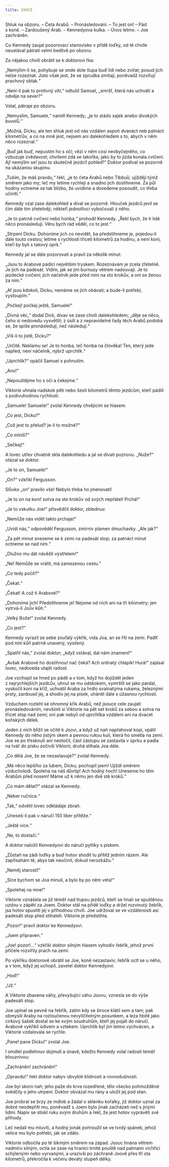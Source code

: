 ```yaml
---
title: XXXVI.
---
```


Shluk na obzoru. – Četa Arabů. – Pronásledování. – To jest on! – Pád s koně. – Zardoušený Arab. – Kennedyova kulka. – Únos letmo. – Joe zachráněn.

Co Kennedy zaujal pozorovací stanovisko v přídě loďky, od té chvíle neustával pátrati velmi bedlivě po obzoru.

Za nějakou chvíli obrátil se k doktorovi řka:

„Nemýlím-li se, pohybuje se onde dole tlupa buď lidí nebo zvířat; posud jich nelze rozeznat. Jisto však jest, že se zprudka zmítají, poněvadž rozviřují prachový oblak.“

„Není-li pak to protivný vítr,“ odtušil Samuel, „smršť, která nás uchvátí a odvěje na sever?“

Vstal, pátraje po obzoru.

„Nemyslím, Samuele,“ namítl Kennedy; „je to stádo sajek anebo divokých buvolů.“

„Možná, Dicku, ale ten shluk jest od nás vzdálen aspoň dvanáct neb patnáct kilometrův, a co na mně jest, nejsem ani dalekohledem s to, abych v něm něco rozeznal.“

„Buď jak buď, nepustím ho s očí; vězí v něm cosi neobyčejného, co vzbuzuje zvědavost; chvílemi zdá se takořka, jako by to jízda konala cvičení. Aj! nemýlím se! jsou to skutečně jezdci! pohleď!“ Doktor podíval se pozorně na ukázanou skupinu.

„Tuším, že máš pravdu,“ řekl, „je to četa Arabů nebo Tibbuů; ujíždějí týmž směrem jako my; leč my letíme rychleji a snadno jich dostihneme. Za půl hodiny octneme se tak blízko, že uvidíme a dovedeme posoudit, co třeba učiniti.“

Kennedy vzal zase dalekohled a díval se pozorně. Hlouček jezdců jevil se čím dále tím zřetelněji; někteří jednotlivci vybočovali z něho.

„Je to patrně cvičení nebo honba,“ prohodil Kennedy. „Řekl bych, že ti lidé něco pronásledují. Věru bych rád věděl, co to jest.“

„Strpení Dicku. Dohoníme jich co nevidět, ba předstihneme je, pojedou-li dále touto cestou; letíme s rychlostí třiceti kilometrů za hodinu, a není koní, kteří by byli s takový úprk.“

Kennedy jal se dále pozorovati a pravil za několik minut:

„Jsou to Arabové pádící největším tryskem. Rozeznávám je zcela zřetelně. Je jich na padesát. Vidím, jak se jim burnusy větrem nadouvají. Je to jezdecké cvičení; jich náčelník jede před nimi na sto krokův, a oni se ženou za ním.“

„Ať jsou kdokoli, Dicku, nemáme se jich obávati; a bude-li potřebí, vystoupím.“

„Počkej! počkej ještě, Samuele!“

„Divná věc,“ dodal Dick, dívav se zase chvíli dalekohledem; „děje se něco, čeho si nedovedu vysvětlit; z úsilí a z nepravidelné řady těch Arabů podobá se, že spíše pronásledují, než následují.“

„Víš-li to jistě, Dicku?“

„Určitě. Neklamu se! Je to honba, leč honba na člověka! Ten, který jede napřed, není náčelník, nýbrž uprchlík.“

„Uprchlík?“ opáčil Samuel s pohnutím.

„Ano!“

„Nepouštějme ho s očí a čekejme.“

Viktorie uhnala nadskok pěti nebo šesti kilometrů těmto jezdcům, kteří pádili s podivuhodnou rychlostí.

„Samuele! Samuele!“ zvolal Kennedy chvějícím se hlasem.

„Co jest, Dicku?“

„Což jest to přelud? je-li to možné?“

„Co míníš?“

„Sečkej!“

A lovec utřev chvatně skla dalekohledu a jal se dívati poznovu. „Nuže?“ otázal se doktor.

„Je to on, Samuele!“

„On?“ vzkřikl Fergusson.

Slůvko „on“ pravilo vše! Nebylo třeba ho jmenovati!

„Je to on na koni! sotva na sto krokův od svých nepřátel! Prchá!“

„Je to vskutku Joe!“ přisvědčil doktor, zblednuv.

„Nemůže nás vidět takto prchaje!“

„Uvidí nás,“ odpověděl Fergusson, zmírniv plamen dmuchavky. „Ale jak?“

„Za pět minut sneseme se k zemi na padesát stop; za patnáct minut octneme se nad ním.“

„Dlužno mu dát návěští výstřelem!“

„Ne! Nemůže se vrátit, má zamezenou cestu.“

„Co tedy počít?“

„Čekat.“

„Čekat! A což ti Arabové?“

„Dohoníme jich! Předstihneme je! Nejsme od nich ani na tři kilometry; jen vytrvá-li Joův kůň.“

„Velký Bože!“ zvolal Kennedy.

„Co jest?“

Kennedy vyrazil ze sebe zoufalý výkřik, vida Joa, an se řítí na zemi. Padlť pod ním kůň patrně unavený, vysílený.

„Spatřil nás,“ zvolal doktor; „když vstával, dal nám znamení!“

„Avšak Arabové ho dostihnou! nač čeká? Ach srdnatý chlapík! Hurá!“ zajásal lovec, nedoveda utajiti radost.

Joe vzchopil se hned po pádě a v tom, když ho dojížděl jeden z nejrychlejších jezdcův, uhnul se mu odskokem, vymrštil se jako pardal, vyskočil koni na kříž, uchvátil Araba za hrdlo svalnatýma rukama, železnými prsty, zardousil jej, a shodiv jej na písek, uháněl dále s úžasnou rychlostí.

Vzduchem rozlehl se ohromný křik Arabů, než jsouce cele zaujati pronásledováním, nevšimli si Viktorie na pět set kroků za sebou a sotva na třicet stop nad zemí; oni pak nebyli od uprchlíka vzdáleni ani na dvacet koňských délek.

Jeden z nich blížil se očitě k Joovi, a když už naň napřahoval kopí, vpálil Kennedy do něho jistým okem a pevnou rukou kuli, která ho smetla na zemi. Joe se po třesknutí ani neotočil, část zástupu se zastavila v úprku a padla na tvář do písku zočivši Viktorii; druhá stíhala Joa dále.

„Co dělá Joe, že se nezastavuje?“ zvolal Kennedy.

„Má něco lepšího za lubem, Dicku; pochopil jsem! Ujíždí směrem vzducholodi. Spolehá na náš důvtip! Ach hodný hoch! Uneseme ho těm Arabům před nosem! Máme už k němu jen dvě stě kroků.“

„Co mám dělat?“ otázal se Kennedy.

„Neber ručnice.“

„Tak,“ odvětil lovec odkládaje zbraň.

„Uneseš-li pak v náručí 150 liber přítěže.“

„Ještě více.“

„Ne, to dostačí.“

A doktor naložil Kennedyovi do náručí pytlíky s pískem.

„Zůstaň na zádi loďky a buď hotov shodit tu přítěž jedním rázem. Ale zapřísahám tě, abys tak neučinil, dokud nerozkážu.“

„Neměj starostí!“

„Sice bychom se Joa minuli, a bylo by po něm veta!“

„Spolehej na mne!“

Viktorie vznášela se již téměř nad tlupou jezdců, kteří se hnali se spuštěnou uzdou v zápětí za Joem. Doktor stál na přídě loďky a držel rozvinutý žebřík, jsa hotov spustiti jej v příhodnou chvíli. Joe udržoval se ve vzdálenosti asi padesáti stop před stihateli. Viktorie je předstihla.

„Pozor!“ pravil doktor ke Kennedyovi.

„Jsem připraven.“

„Joe! pozor!…“ vzkřikl doktor silným hlasem vyhodiv řebřík, jehož první příčele rozvířily prach na zemi.

Po výkřiku doktorově obrátil se Joe, koně nezastaviv; řebřík octl se u něho, a v tom, když jej uchopil, zavelel doktor Kennedyovi:

„Hoď!“

„Už.“

A Viktorie zbavena váhy, převyšující váhu Joovu, vznesla se do výše padesáti stop.

Joe upínal se pevně na řebřík, zatím kdy se široce klátil sem a tam; pak obmyslil Araby na rozloučenou nevylíčítelným posunkem, a leza hbitě jako cirkový šašek dostal se ke svým soudruhům, kteří jej pojali do náručí. Arabové vykřikli údivem a vztekem. Uprchlík byl jim letmo vychvácen, a Viktorie vzdalovala se rychle.

„Pane! pane Dicku!“ zvolal Joe.

I omdlel podlehnuv dojmutí a únavě, kdežto Kennedy volal radostí téměř blouznivou:

„Zachráněn! zachráněn!“

„Opravdu!“ řekl doktor nabyv obvyklé klidnosti a rovnodušnosti.

Joe byl skoro nah; jeho paže do krve rozedřené, tělo všecko pohmožděné svědčily o jeho utrpení. Doktor obvázal mu rány a uložil jej pod stan.

Joe probral se brzy ze mdlob a žádal o sklenku kořalky, již doktor uznal za dobré neodepříti mu, poněvadž s Joem bylo jinak zacházeti než s jinými lidmi. Napiv se stiskl ruku svým druhům a řekl, že jest hotov vyprávěti své příhody.

Leč nedali mu mluviti, a hodný jonák pohroužil se ve tvrdý spánek, jehož velice mu bylo potřebí, jak se zdálo.

Viktorie odbočila po té šikmým směrem na západ. Jsouc hnána větrem nadmíru silným, octla se zase na hranici trnité pouště nad palmami vichřicí schýlenými nebo vyrvanými, a urazivši po záchraně Joově přes tři sta kilometrů, překročila k večeru devátý stupeň délky.
